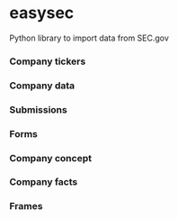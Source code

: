 # easysec
Python library to import data from SEC.gov

### Company tickers

### Company data

### Submissions

### Forms

### Company concept

### Company facts

### Frames